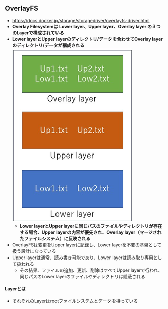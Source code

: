 ## OverlayFS
- https://docs.docker.jp/storage/storagedriver/overlayfs-driver.html
- **Overlay Filesystemは Lower layer、Upper layer、Overlay layer の３つのLayerで構成されている**
- **Lower layerとUpper layerのディレクトリ/データを合わせてOverlay layerのディレクトリ/データが構成される**  
  ![overlayfs](./image/overlayfs.jpg)  
  - **Lower layerとUpper layerに同じパスのファイルやディレクトリが存在する場合、Upper layerの内容が優先され、Overlay layer（マージされたファイルシステム）に反映される**
- OverlayFSは変更をUpper layerに記録し、Lower layerを不変の基盤として扱う設計になっている
- Upper layerは通常、読み書き可能であり、Lower layerは読み取り専用として扱われる
  - その結果、ファイルの追加、更新、削除はすべてUpper layerで行われ、同じパスのLower layerのファイルやディレクトリは隠蔽される

#### Layerとは
- それぞれのLayerはrootファイルシステムとデータを持っている
